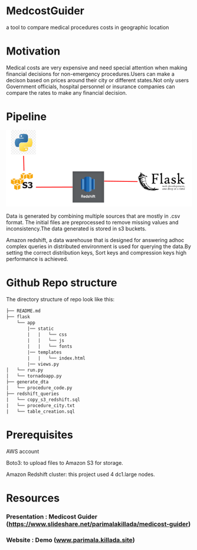 # MedcostGuider
a tool to compare medical procedures costs in geographic location

#  Motivation
   Medical costs are very expensive and need special attention when making financial decisions for non-emergency procedures.Users can make a decison based on prices around their city or different states.Not only users Government officials, hospital personnel or insurance companies can compare the rates to make any financial decision.

#  Pipeline
   ![alt text](https://github.com/parimalak/MedcostGuider/blob/master/img/pipeline.PNG "Data Pipeline")
   
   Data is generated by combining multiple sources that are mostly in .csv format. The initial files are preprocessed to remove missing values and inconsistency.The data generated is stored in s3 buckets.
   
   Amazon redshift, a data warehouse that is designed for answering adhoc complex queries in distributed environment is used for querying the data.By setting the correct distribution keys, Sort keys and compression keys high performance is achieved.
   
#  Github Repo structure
   The directory structure of repo look like this:

    ├── README.md 
    ├── flask
        └── app
            |── static
            |   |   └── css
            |   |   └── js
            |   |   └── fonts
            |── templates
            |   |   └── index.html
            |── views.py      
    │   └── run.py
    │   └── tornadoapp.py
    ├── generate_dta
    │   └── procedure_code.py
    ├── redshift_queries
    |   └── copy_s3_redshift.sql
    |   └── procedure_city.txt
    |   └── table_creation.sql
    
#  Prerequisites
   AWS account
   
   Boto3: to upload files to Amazon S3 for storage.
   
   Amazon Redshift cluster: this project used 4 dc1.large nodes.
   
#  Resources
   ### Presentation : Medicost Guider (https://www.slideshare.net/parimalakillada/medicost-guider)
   ### Website      : Demo (www.parimala.killada.site)

